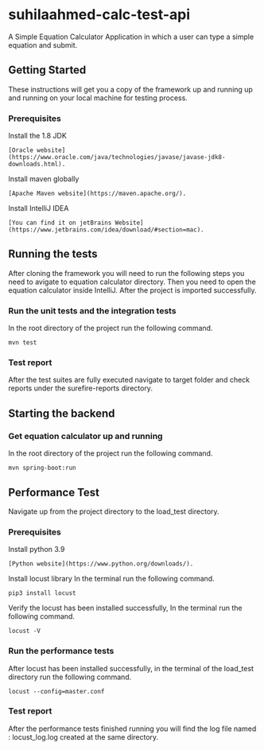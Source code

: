 # suhilaahmed-calc-test-api

A Simple Equation Calculator Application in which a user can type a simple equation and submit.
## Getting Started
These instructions will get you a copy of the framework up and running up and running on your local machine for testing process.
### Prerequisites
Install the 1.8 JDK
```
[Oracle website](https://www.oracle.com/java/technologies/javase/javase-jdk8-downloads.html).
```
Install maven globally
```
[Apache Maven website](https://maven.apache.org/).
```
Install IntelliJ IDEA
```
[You can find it on jetBrains Website](https://www.jetbrains.com/idea/download/#section=mac).
```

## Running the tests

After cloning the framework you will need to run the following steps you need to avigate to equation calculator directory.
Then you need to open the equation calculator inside IntelliJ.
After the project is imported successfully.

### Run the unit tests and the integration tests
In the root directory of the project run the following command.
```
mvn test
```
### Test report
After the test suites are fully executed navigate to target folder and check reports under the surefire-reports directory.

## Starting the backend
### Get equation calculator up and running
In the root directory of the project run the following command.
```
mvn spring-boot:run
```

## Performance Test

Navigate up from the project directory to the load_test directory.

### Prerequisites
Install python 3.9
```
[Python website](https://www.python.org/downloads/).
```
Install locust library
In the terminal run the following command.
```
pip3 install locust
```
Verify the locust has been installed successfully, In the terminal run the following command.
```
locust -V
```

### Run the performance tests
After locust has been installed successfully, in the terminal of the load_test directory run the following command.
```
locust --config=master.conf
```
### Test report
After the performance tests finished running you will find the log file named : locust_log.log created at the same directory.

